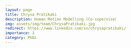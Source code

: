 ```yaml
---
layout: page
title: Chrysa Pratikaki
description: Human Motion Modelling (Co-supervise）
img: assets/img/team/ChrysaPratikaki.jpg
redirect: https://www.linkedin.com/in/chrysapratikaki/
importance: 3
category: PhDs
---
```

